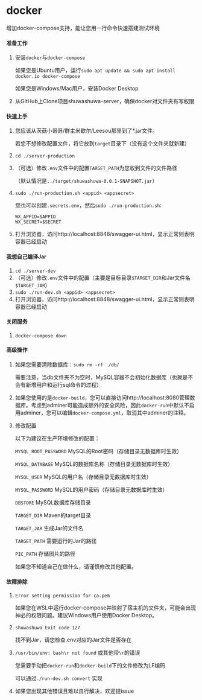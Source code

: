 # docker

增加docker-compose支持，能让您用一行命令快速搭建测试环境

#### 准备工作

1. 安装`docker`与`docker-compose`

   如果您是Ubuntu用户，运行`sudo apt update && sudo apt install docker.io docker-compose`

   如果您是Windows/Mac用户，安装Docker Desktop

2. 从GitHub上Clone项目shuwashuwa-server，确保docker对文件夹有写权限

#### 快速上手

1. 您应该从茨菇小哥哥/群主米歇尔/Leesou那里到了*.jar文件。

   若您不想修改配置文件，将它放到`target`目录下（没有这个文件夹就新建）

2. `cd ./server-production`

3. （可选）修改`.env`文件中的配置`TARGET_PATH`为您收到文件的文件路径

   （默认情况是`../target/shuwashuwa-0.0.1-SNAPSHOT.jar`）

4. `sudo ./run-production.sh <appid> <appsecret>`

   您也可以创建`.secrets.env`，然后`sudo ./run-production.sh`:
   ```dotenv
   WX_APPID=$APPID
   WX_SECRET=$SECRET
   ```

5. 打开浏览器，访问http://localhost:8848/swagger-ui.html，显示正常则表明容器已经启动

#### 我想自己编译Jar

1. `cd ./server-dev`
2. （可选）修改`.env`文件中的配置（主要是目标目录`$TARGET_DIR`和Jar文件名`$TARGET_JAR`）
3. `sudo ./run-dev.sh <appid> <appsecret>`
4. 打开浏览器，访问http://localhost:8848/swagger-ui.html，显示正常则表明容器已经启动

#### 关闭服务

1. `docker-compose down`

#### 高级操作

1. 如果您需要清除数据库：`sudo rm -rf ./db/`

   需要注意，当db文件夹不为空时，MySQL容器不会初始化数据库（也就是不会有新增用户和运行sql命令的过程）

2. 如果您使用的是`docker-build`，您可以直接访问http://localhost:8080管理数据库。考虑到adminer可能造成额外的安全风险，因此`docker-run`中默认不启用adminer，您可以编辑`docker-compose.yml`，取消其中adminer的注释。

3. 修改配置

   以下为建议在生产环境修改的配置：

   `MYSQL_ROOT_PASSWORD` MySQL的Root密码（存储目录无数据库时生效）

   `MYSQL_DATABASE`  MySQL的数据库名称（存储目录无数据库时生效）

   `MYSQL_USER` MySQL的用户名（存储目录无数据库时生效）

   `MYSQL_PASSWORD` MySQL的用户密码（存储目录无数据库时生效）

   `DBSTORE` MySQL数据库存储目录

   `TARGET_DIR` Maven的target目录

   `TARGET_JAR` 生成Jar的文件名

   `TARGET_PATH` 需要运行的Jar的路径

   `PIC_PATH` 存储图片的路径
   
   如果您不知道自己在做什么，请谨慎修改其他配置。

#### 故障排除

1. `Error setting permission for ca.pem`

   如果您在WSL中运行docker-compose并映射了宿主机的文件夹，可能会出现神必的权限问题。建议Windows用户使用Docker Desktop。

2. `shuwashuwa Exit code 127`

   找不到Jar，请您检查.env对应的Jar文件是否存在
   
3. `/usr/bin/env: bash\r not found` 或其他带`\r`的错误

   您需要手动把`docker-run`和`docker-build`下的文件修改为LF编码

   可以通过`./run-dev.sh convert` 实现

4. 如果您出现其他错误且难以自行解决，欢迎提issue